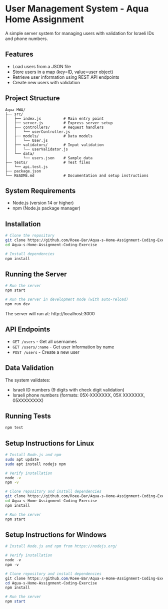 # User Management System - Aqua Home Assignment

A simple server system for managing users with validation for Israeli IDs and phone numbers.

## Features

- Load users from a JSON file
- Store users in a map (key=ID, value=user object)
- Retrieve user information using REST API endpoints
- Create new users with validation

## Project Structure

```
Aqua HWA/
├── src/
│   ├── index.js          # Main entry point
│   ├── server.js         # Express server setup
│   ├── controllers/      # Request handlers
│   │   └── userController.js
│   ├── models/           # Data models
│   │   └── User.js
│   ├── validators/       # Input validation
│   │   └── userValidator.js
│   └── data/
│       └── users.json    # Sample data
├── tests/                # Test files
│   └── api.test.js
├── package.json
└── README.md             # Documentation and setup instructions
```

## System Requirements

- Node.js (version 14 or higher)
- npm (Node.js package manager)

## Installation

```bash
# Clone the repository
git clone https://github.com/Roee-Bar/Aqua-s-Home-Assignment-Coding-Exercise.git
cd Aqua-s-Home-Assignment-Coding-Exercise

# Install dependencies
npm install
```

## Running the Server

```bash
# Run the server
npm start

# Run the server in development mode (with auto-reload)
npm run dev
```

The server will run at: http://localhost:3000

## API Endpoints

- `GET /users` - Get all usernames
- `GET /users/:name` - Get user information by name
- `POST /users` - Create a new user

## Data Validation

The system validates:
- Israeli ID numbers (9 digits with check digit validation)
- Israeli phone numbers (formats: 05X-XXXXXXX, 05X XXXXXXX, 05XXXXXXXX)

## Running Tests

```bash
npm test
```

## Setup Instructions for Linux

```bash
# Install Node.js and npm
sudo apt update
sudo apt install nodejs npm

# Verify installation
node -v
npm -v

# Clone repository and install dependencies
git clone https://github.com/Roee-Bar/Aqua-s-Home-Assignment-Coding-Exercise.git
cd Aqua-s-Home-Assignment-Coding-Exercise
npm install

# Run the server
npm start
```

## Setup Instructions for Windows

```powershell
# Install Node.js and npm from https://nodejs.org/

# Verify installation
node -v
npm -v

# Clone repository and install dependencies
git clone https://github.com/Roee-Bar/Aqua-s-Home-Assignment-Coding-Exercise.git
cd Aqua-s-Home-Assignment-Coding-Exercise
npm install

# Run the server
npm start
```